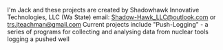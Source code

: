 I'm Jack and these projects are created by Shadowhawk Innovative Technologies, LLC (Wa State) 
email:  Shadow-Hawk_LLC@outlook.com  or  trs.jteachman@gmail.com
Current projects include
"Push-Logging" - a series of programs for collecting and analysing data from nuclear tools logging a pushed well
<!---
Shadow-Hawk-LLC/Shadow-Hawk-LLC is a ✨ special ✨ repository because its `README.md` (this file) appears on your GitHub profile.
You can click the Preview link to take a look at your changes.
--->
